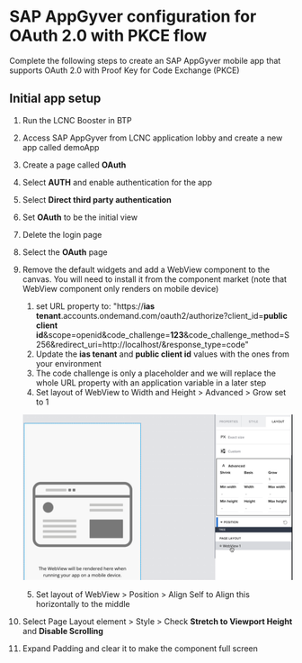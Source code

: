 # SAP AppGyver configuration for OAuth 2.0 with PKCE flow

  Complete the following steps to create an SAP AppGyver mobile app that supports OAuth 2.0 with Proof Key for Code Exchange (PKCE)

## Initial app setup

  1. Run the LCNC Booster in BTP
  2. Access SAP AppGyver from LCNC application lobby and create a new app called demoApp
  3. Create a page called **OAuth**
  4. Select **AUTH** and enable authentication for the app
  5. Select **Direct third party authentication**
  6. Set **OAuth** to be the initial view
  7. Delete the login page
  8. Select the **OAuth** page
  9. Remove the default widgets and add a WebView component to the canvas. You will need to install it from the component market (note that WebView component only renders on mobile device)
     1. set URL property to: "https://**ias tenant**.accounts.ondemand.com/oauth2/authorize?client_id=**public client id**&scope=openid&code_challenge=**123**&code_challenge_method=S256&redirect_uri=http://localhost/&response_type=code"
     2. Update the **ias tenant** and **public client id** values with the ones from your environment
     3. The code challenge is only a placeholder and we will replace the whole URL property with an application variable in a later step
     4. Set layout of WebView to Width and Height > Advanced > Grow set to 1

       ![WebView "can grow" setting](./images/1-can-grow.png)

     5. Set layout of WebView > Position > Align Self to Align this horizontally to the middle
  10. Select Page Layout element > Style > Check **Stretch to Viewport Height** and **Disable Scrolling**
  11. Expand Padding and clear it to make the component full screen